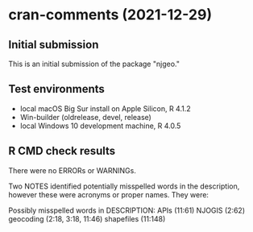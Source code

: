 # cran-comments (2021-12-29)
## Initial submission 

This is an initial submission of the package "njgeo."

## Test environments
* local macOS Big Sur install on Apple Silicon, R 4.1.2
* Win-builder (oldrelease, devel, release)
* local Windows 10 development machine, R 4.0.5

## R CMD check results
There were no ERRORs or WARNINGs.

Two NOTES identified potentially misspelled words in the description, however these were acronyms or proper names. They were:

Possibly misspelled words in DESCRIPTION:
  APIs (11:61)
  NJOGIS (2:62)
  geocoding (2:18, 3:18, 11:46)
  shapefiles (11:148)





